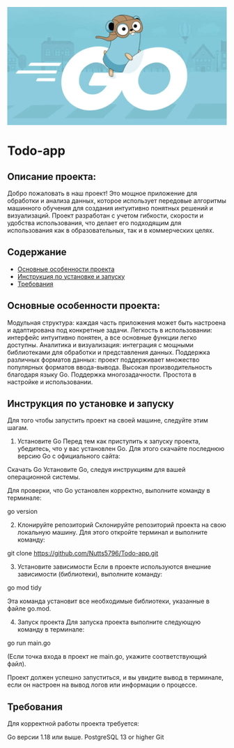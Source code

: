 ![Скриншот](images/Go.png)

# Todo-app
## Описание проекта:

Добро пожаловать в наш проект! Это мощное приложение для обработки и анализа данных, которое использует передовые алгоритмы машинного обучения для создания интуитивно понятных решений и визуализаций. Проект разработан с учетом гибкости, скорости и удобства использования, что делает его подходящим для использования как в образовательных, так и в коммерческих целях.

## Содержание

- [Основные особенности проекта](#Основные-особенности-проекта)
- [Инструкция по установке и запуску](#Инструкция-по-установке-и-запуску)
- [Требования](#Требования)

## Основные особенности проекта:

Модульная структура: каждая часть приложения может быть настроена и адаптирована под конкретные задачи.
Легкость в использовании: интерфейс интуитивно понятен, а все основные функции легко доступны.
Аналитика и визуализация: интеграция с мощными библиотеками для обработки и представления данных.
Поддержка различных форматов данных: проект поддерживает множество популярных форматов ввода-вывода.
Высокая производительность благодаря языку Go.
Поддержка многозадачности.
Простота в настройке и использовании.

## Инструкция по установке и запуску

Для того чтобы запустить проект на своей машине, следуйте этим шагам.

1. Установите Go
Перед тем как приступить к запуску проекта, убедитесь, что у вас установлен Go. Для этого скачайте последнюю версию Go с официального сайта:

Скачать Go
Установите Go, следуя инструкциям для вашей операционной системы.

Для проверки, что Go установлен корректно, выполните команду в терминале:

go version

2. Клонируйте репозиторий
Склонируйте репозиторий проекта на свою локальную машину. Для этого откройте терминал и выполните команду:

git clone https://github.com/Nutts5796/Todo-app.git

3. Установите зависимости
Если в проекте используются внешние зависимости (библиотеки), выполните команду:

go mod tidy

Эта команда установит все необходимые библиотеки, указанные в файле go.mod.

4. Запуск проекта
Для запуска проекта выполните следующую команду в терминале:

go run main.go

(Если точка входа в проект не main.go, укажите соответствующий файл).

Проект должен успешно запуститься, и вы увидите вывод в терминале, если он настроен на вывод логов или информации о процессе.

## Требования

Для корректной работы проекта требуется:

Go версии 1.18 или выше.
PostgreSQL 13 or higher
Git
